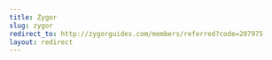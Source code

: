 ```yaml
---
title: Zygor
slug: zygor
redirect_to: http://zygorguides.com/members/referred?code=207975
layout: redirect
---
```

